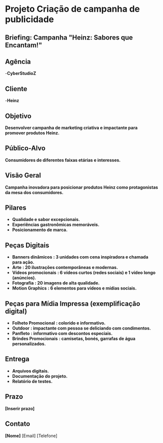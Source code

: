 # **Projeto Criação de campanha de publicidade**

## Briefing: Campanha "Heinz: Sabores que Encantam!"

## Agência

-**CyberStudioZ**

## Cliente

-**Heinz**

## Objetivo

**Desenvolver campanha de marketing criativa e impactante para promover produtos Heinz.**

## Público-Alvo

**Consumidores de diferentes faixas etárias e interesses.**

## Visão Geral

**Campanha inovadora para posicionar produtos Heinz como protagonistas da mesa dos consumidores.**

## Pilares

* **Qualidade e sabor excepcionais.**
* **Experiências gastronômicas memoráveis.**
* **Posicionamento de marca.**

## Peças Digitais

* **Banners dinâmicos** **: 3 unidades com cena inspiradora e chamada para ação.**
* **Arte** **: 20 ilustrações contemporâneas e modernas.**
* **Vídeos promocionais** **: 6 vídeos curtos (redes sociais) e 1 vídeo longo (anúncios).**
* **Fotografia** **: 20 imagens de alta qualidade.**
* **Motion Graphics** **: 6 elementos para vídeos e mídias sociais.**

## Peças para Mídia Impressa (exemplificação digital)

* **Folheto Promocional** **: colorido e informativo.**
* **Outdoor** **: impactante com pessoa se deliciando com condimentos.**
* **Panfleto** **: informativo com descontos especiais.**
* **Brindes Promocionais** **: camisetas, bonés, garrafas de água personalizados.**

## Entrega

* **Arquivos digitais.**
* **Documentação do projeto.**
* **Relatório de testes.**

## Prazo

**[Inserir prazo]**

## Contato

**[Nome]**
[Email]
[Telefone]
